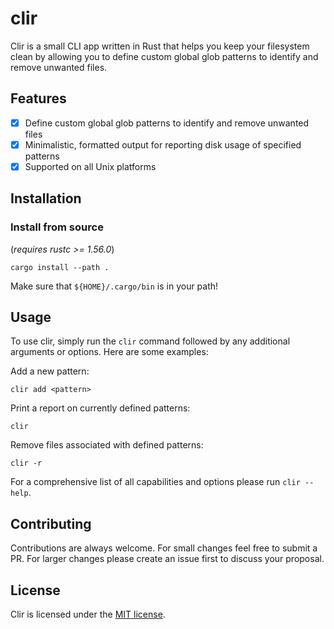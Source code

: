 # clir
Clir is a small CLI app written in Rust that helps you keep your filesystem clean by allowing you to define custom global glob patterns to identify and remove unwanted files.

## Features
 - [x] Define custom global glob patterns to identify and remove unwanted files
 - [x] Minimalistic, formatted output for reporting disk usage of specified patterns
 - [x] Supported on all Unix platforms
 
## Installation
### Install from source
(*requires rustc >= 1.56.0*)

```shell
cargo install --path .
```

Make sure that `${HOME}/.cargo/bin` is in your path!

## Usage
To use clir, simply run the `clir` command followed by any additional arguments or options. Here are some examples:

Add a new pattern:
```shell
clir add <pattern>
```

Print a report on currently defined patterns:
```shell
clir
```

Remove files associated with defined patterns:
```shell
clir -r
```

For a comprehensive list of all capabilities and options please run `clir --help`.

## Contributing
Contributions are always welcome. For small changes feel free to submit a PR. For larger changes please create an issue first to discuss your proposal.

## License
Clir is licensed under the [MIT license](https://github.com/heat1q/clir/blob/master/LICENSE).
